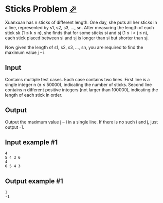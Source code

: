 # Sticks Problem [⬀](https://www.e-olymp.com/en/problems/1102)
Xuanxuan has n sticks of different length. One day, she puts all her sticks in a line, represented by s1, s2, s3, ..., sn. After measuring the length of each stick sk (1 ≤ k ≤ n), she finds that for some sticks si and sj (1 ≤ i < j ≤ n), each stick placed between si and sj is longer than si but shorter than sj.

Now given the length of s1, s2, s3, ..., sn, you are required to find the maximum value j – i.

## Input
Contains multiple test cases. Each case contains two lines. First line is a single integer n (n ≤ 50000), indicating the number of sticks. Second line contains n different positive integers (not larger than 100000), indicating the length of each stick in order.

## Output
Output the maximum value j – i in a single line. If there is no such i and j, just output -1.

## Input example #1
```
4
5 4 3 6
4
6 5 4 3
```

## Output example #1
```
1
-1
```
